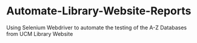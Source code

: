 # Automate-Library-Website-Reports
Using Selenium Webdriver to automate the testing of the A-Z Databases from UCM Library Website
